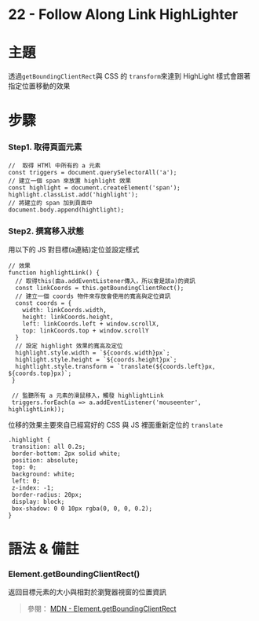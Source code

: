 # 22 - Follow Along Link HighLighter

# 主題

透過`getBoundingClientRect`與 CSS 的 `transform`來達到 HighLight 樣式會跟著指定位置移動的效果

# 步驟

### Step1. 取得頁面元素

```
//  取得 HTMl 中所有的 a 元素
const triggers = document.querySelectorAll('a');
// 建立一個 span 來放置 highlight 效果
const highlight = document.createElement('span');
highlight.classList.add('highlight');
// 將建立的 span 加到頁面中
document.body.append(hightlight);
```

### Step2. 撰寫移入狀態

用以下的 JS 對目標(a連結)定位並設定樣式

```
// 效果
function highlightLink() {
  // 取得this(由a.addEventListener傳入，所以會是該a)的資訊
  const linkCoords = this.getBoundingClientRect();
  // 建立一個 coords 物件來存放會使用的寬高與定位資訊
  const coords = {
    width: linkCoords.width,
    height: linkCoords.height,
    left: linkCoords.left + window.scrollX,
    top: linkCoords.top + window.scrollY
  }
  // 設定 highlight 效果的寬高及定位
  highlight.style.width = `${coords.width}px`;
  highlight.style.height = `${coords.height}px`;
  hightlight.style.transform = `translate(${coords.left}px, ${coords.top}px)`;
 }
 
 // 監聽所有 a 元素的滑鼠移入，觸發 highlightLink
 triggers.forEach(a => a.addEventListener('mouseenter', highlightLink));
 ```
 
 位移的效果主要來自已經寫好的 CSS 與 JS 裡面重新定位的 `translate`
 ```
 .highlight {
  transition: all 0.2s;
  border-bottom: 2px solid white;
  position: absolute;
  top: 0;
  background: white;
  left: 0;
  z-index: -1;
  border-radius: 20px;
  display: block;
  box-shadow: 0 0 10px rgba(0, 0, 0, 0.2);
 }
 ```
 
 # 語法 & 備註
 
 ### Element.getBoundingClientRect()
 
 返回目標元素的大小與相對於瀏覽器視窗的位置資訊
 
 > 參閱： <a href="https://developer.mozilla.org/en-US/docs/Web/API/Element/getBoundingClientRect"> MDN - Element.getBoundingClientRect </a>
